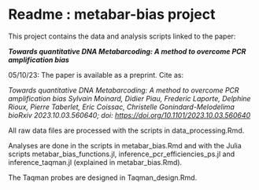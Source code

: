 # Readme : metabar-bias project

This project contains the data and analysis scripts linked to the paper:

***Towards quantitative DNA Metabarcoding: A method to overcome PCR amplification bias***

05/10/23: The paper is available as a preprint. Cite as:

*Towards quantitative DNA Metabarcoding: A method to overcome PCR amplification bias
Sylvain Moinard, Didier Piau, Frederic Laporte, Delphine Rioux, Pierre Taberlet, Eric Coissac, Christelle Gonindard-Melodelima
bioRxiv 2023.10.03.560640; doi: https://doi.org/10.1101/2023.10.03.560640*

All raw data files are processed with the scripts in data_processing.Rmd.

Analyses are done in the scripts in metabar_bias.Rmd and with the Julia scripts metabar_bias_functions.jl, inference_pcr_efficiencies_ps.jl and inference_taqman.jl (explained in metabar_bias.Rmd).

The Taqman probes are designed in Taqman_design.Rmd.
